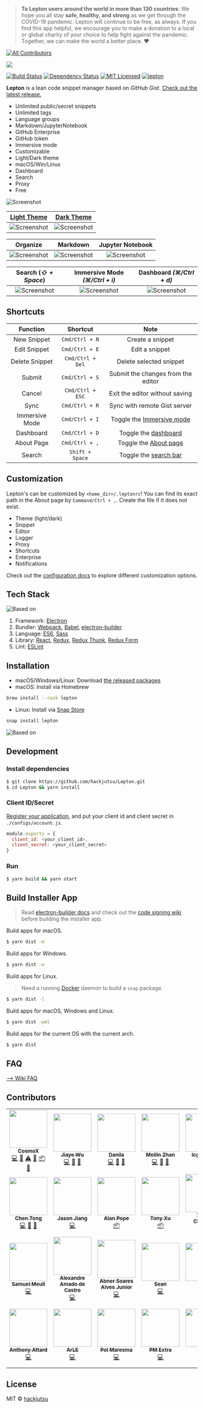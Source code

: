 > **To Lepton users around the world in more than 130 countries**: We hope you all stay **safe, healthy, and strong** as we get through the COVID-19 pandemic. Lepton will continue to be free, as always. If you find this app helpful, we encourage you to make a donation to a local or global charity of your choice to help fight against the pandemic. Together, we can make the world a better place. ❤️
<!-- ALL-CONTRIBUTORS-BADGE:START - Do not remove or modify this section -->
[![All Contributors](https://img.shields.io/badge/all_contributors-28-orange.svg?style=flat-square)](#contributors-)
<!-- ALL-CONTRIBUTORS-BADGE:END -->

![](./docs/img/new_logo.png)

[![Build Status](https://travis-ci.com/hackjutsu/Lepton.svg?branch=master)](https://travis-ci.com/hackjutsu/Lepton)
[![Dependency Status](https://david-dm.org/hackjutsu/Lepton.svg?style=flat-square)](https://david-dm.org/hackjutsu/Lepton)
[![MIT Licensed](https://img.shields.io/badge/License-MIT-blue.svg?style=flat)](https://opensource.org/licenses/MIT)
[![lepton](https://snapcraft.io/lepton/badge.svg)](https://snapcraft.io/lepton)

**Lepton** is a lean code snippet manager based on *GitHub Gist*. [Check out the latest release.](https://github.com/hackjutsu/Lepton/releases)

- Unlimited public/secret snippets
- Unlimited tags
- Language groups
- Markdown/JupyterNotebook
- GitHub Enterprise
- GitHub token
- Immersive mode
- Customizable
- Light/Dark theme
- macOS/Win/Linux
- Dashboard
- Search
- Proxy
- Free

![Screenshot](./docs/img/portfolio/stay_organized.png)

| [Light Theme](https://github.com/hackjutsu/Lepton#customization)     | [Dark Theme](https://github.com/hackjutsu/Lepton#customization)    |
| :-------------:| :-----:|
|![Screenshot](./docs/img/portfolio/lepton-light.png)|![Screenshot](./docs/img/portfolio/lepton-dark.png)|

|      Organize         |  Markdown | Jupyter Notebook | 
| :-------------:| :-----:| :-----: |
| ![Screenshot](./docs/img/portfolio/stay_organized.png) | ![Screenshot](./docs/img/portfolio/markdown.png) | ![Screenshot](./docs/img/portfolio/jupyterNotebook.png) | 

|      Search (*⇧ + Space*)         |    Immersive Mode *(⌘/Ctrl + i)*    | Dashboard *(⌘/Ctrl + d)* |
| :-------------:| :-----:| :-----: |
| ![Screenshot](./docs/img/portfolio/search_bar.png) | ![Screenshot](./docs/img/portfolio/immersive.png) | ![Screenshot](./docs/img/portfolio/dashboard.png)


## Shortcuts
| Function       | Shortcut       |  Note     |
| :------------: |:-------------: |:-----:|
| New Snippet    | `Cmd/Ctrl + N` | Create a snippet      |
| Edit Snippet   | `Cmd/Ctrl + E` | Edit a snippet      |
| Delete Snippet   | `Cmd/Ctrl + Del` | Delete selected snippet      |
| Submit         | `Cmd/Ctrl + S` | Submit the changes from the editor      |
| Cancel         | `Cmd/Ctrl + ESC` | Exit the editor without saving   |
| Sync           | `Cmd/Ctrl + R` | Sync with remote Gist server   |
| Immersive Mode | `Cmd/Ctrl + I` |  Toggle the [Immersive mode](https://github.com/hackjutsu/Lepton/blob/master/docs/img/portfolio/immersive.png)    |
| Dashboard      | `Cmd/Ctrl + D` |  Toggle the [dashboard](https://github.com/hackjutsu/Lepton/blob/master/docs/img/portfolio/dashboard.png)     |
| About Page     | `Cmd/Ctrl + ,` |  Toggle the [About page](https://github.com/hackjutsu/Lepton/blob/dev/docs/img/portfolio/about.png)    |
| Search         | `Shift + Space`|  Toggle the [search bar](https://github.com/hackjutsu/Lepton/blob/master/docs/img/portfolio/search_bar.png)    |

## Customization
Lepton's can be customized by `<home_dir>/.leptonrc`! You can find its exact path in the About page by `Command/Ctrl + ,`. Create the file if it does not exist.

- Theme (light/dark)
- Snippet
- Editor
- Logger
- Proxy
- Shortcuts
- Enterprise
- Notifications

Check out the [configuration docs](https://github.com/hackjutsu/Lepton/wiki/Configuration) to explore different customization options.

## Tech Stack
![Based on](./docs/img/erb-logo.png)

1. Framework: [Electron](http://electron.atom.io/)
2. Bundler: [Webpack](http://webpack.github.io/docs/), [Babel](https://babeljs.io), [electron-builder](https://github.com/electron-userland/electron-builder)
3. Language: [ES6](https://babeljs.io/docs/learn-es2015/), [Sass](http://sass-lang.com/)
4. Library: [React](https://facebook.github.io/react/), [Redux](https://github.com/reactjs/redux), [Redux Thunk](https://github.com/gaearon/redux-thunk), [Redux Form](http://redux-form.com/)
5. Lint: [ESLint](http://eslint.org/)

## Installation
- macOS/Windows/Linux: Download [the released packages](https://github.com/hackjutsu/Lepton/releases)
- macOS: Install via Homebrew
```bash
brew install --cask lepton
```
- Linux: Install via [Snap Store](https://snapcraft.io/lepton)
```bash
snap install lepton
```
![Based on](./docs/img/lepton-ubuntu-tweet2.png)

## Development


### Install dependencies

```bash
$ git clone https://github.com/hackjutsu/Lepton.git
$ cd Lepton && yarn install
```

### Client ID/Secret
[Register your application](https://github.com/settings/applications/new), and put your client id and client secret in `./configs/account.js`.
```js
module.exports = {
  client_id: <your_client_id>,
  client_secret: <your_client_secret>
}
```

### Run
```bash
$ yarn build && yarn start
```

## Build Installer App
>Read [electron-builder docs](https://github.com/electron-userland/electron-builder#readme) and check out the [code signing wiki](https://github.com/electron-userland/electron-builder#code-signing) before building the installer app.

Build apps for macOS.
```bash
$ yarn dist -m
```
Build apps for Windows.
```bash
$ yarn dist -w
```
Build apps for Linux. 

>Need a running [Docker](https://www.docker.com/) daemon to build a `snap` package.
```bash
$ yarn dist -l
```
Build apps for macOS, Windows and Linux.
```bash
$ yarn dist -wml
```
Build apps for the current OS with the current arch.
```bash
$ yarn dist
```

## FAQ
[--> Wiki FAQ](https://github.com/hackjutsu/Lepton/wiki/FAQ)

## Contributors
<!-- ALL-CONTRIBUTORS-LIST:START - Do not remove or modify this section -->
<!-- prettier-ignore-start -->
<!-- markdownlint-disable -->
<table>
  <tr>
    <td align="center"><a href="https://airbnb.io/"><img src="https://avatars3.githubusercontent.com/u/7756581?v=4?s=100" width="100px;" alt=""/><br /><sub><b>CosmoX</b></sub></a><br /><a href="https://github.com/hackjutsu/Lepton/commits?author=hackjutsu" title="Code">💻</a> <a href="#design-hackjutsu" title="Design">🎨</a> <a href="https://github.com/hackjutsu/Lepton/commits?author=hackjutsu" title="Tests">⚠️</a> <a href="#maintenance-hackjutsu" title="Maintenance">🚧</a> <a href="#platform-hackjutsu" title="Packaging/porting to new platform">📦</a> <a href="#ideas-hackjutsu" title="Ideas, Planning, & Feedback">🤔</a></td>
    <td align="center"><a href="https://loveac.cn"><img src="https://avatars1.githubusercontent.com/u/5550402?v=4?s=100" width="100px;" alt=""/><br /><sub><b>Jiaye Wu</b></sub></a><br /><a href="https://github.com/hackjutsu/Lepton/commits?author=wujysh" title="Code">💻</a> <a href="#maintenance-wujysh" title="Maintenance">🚧</a> <a href="#ideas-wujysh" title="Ideas, Planning, & Feedback">🤔</a></td>
    <td align="center"><a href="https://github.com/DNLHC"><img src="https://avatars1.githubusercontent.com/u/14959483?v=4?s=100" width="100px;" alt=""/><br /><sub><b>Danila</b></sub></a><br /><a href="https://github.com/hackjutsu/Lepton/commits?author=DNLHC" title="Code">💻</a> <a href="#design-DNLHC" title="Design">🎨</a> <a href="#maintenance-DNLHC" title="Maintenance">🚧</a></td>
    <td align="center"><a href="http://www.meilinzhan.com/"><img src="https://avatars2.githubusercontent.com/u/13786673?v=4?s=100" width="100px;" alt=""/><br /><sub><b>Meilin Zhan</b></sub></a><br /><a href="https://github.com/hackjutsu/Lepton/commits?author=meilinz" title="Code">💻</a> <a href="#ideas-meilinz" title="Ideas, Planning, & Feedback">🤔</a> <a href="#maintenance-meilinz" title="Maintenance">🚧</a></td>
    <td align="center"><a href="http://www.linkedin.com/in/liuchenguang"><img src="https://avatars1.githubusercontent.com/u/5697293?v=4?s=100" width="100px;" alt=""/><br /><sub><b>lcgforever</b></sub></a><br /><a href="https://github.com/hackjutsu/Lepton/commits?author=lcgforever" title="Code">💻</a></td>
    <td align="center"><a href="https://github.com/passerbyid"><img src="https://avatars1.githubusercontent.com/u/2075566?v=4?s=100" width="100px;" alt=""/><br /><sub><b>Yuer Lee</b></sub></a><br /><a href="https://github.com/hackjutsu/Lepton/commits?author=passerbyid" title="Documentation">📖</a> <a href="#platform-passerbyid" title="Packaging/porting to new platform">📦</a></td>
    <td align="center"><a href="http://yysu.github.io/About-me"><img src="https://avatars3.githubusercontent.com/u/12994810?v=4?s=100" width="100px;" alt=""/><br /><sub><b>Su,Yen-Yun</b></sub></a><br /><a href="https://github.com/hackjutsu/Lepton/commits?author=YYSU" title="Documentation">📖</a></td>
  </tr>
  <tr>
    <td align="center"><a href="https://cixuuz.github.io/"><img src="https://avatars3.githubusercontent.com/u/26782336?v=4?s=100" width="100px;" alt=""/><br /><sub><b>Chen Tong</b></sub></a><br /><a href="https://github.com/hackjutsu/Lepton/commits?author=cixuuz" title="Code">💻</a> <a href="#ideas-cixuuz" title="Ideas, Planning, & Feedback">🤔</a> <a href="#maintenance-cixuuz" title="Maintenance">🚧</a></td>
    <td align="center"><a href="https://github.com/Gisonrg"><img src="https://avatars0.githubusercontent.com/u/4332224?v=4?s=100" width="100px;" alt=""/><br /><sub><b>Jason Jiang</b></sub></a><br /><a href="https://github.com/hackjutsu/Lepton/commits?author=Gisonrg" title="Code">💻</a></td>
    <td align="center"><a href="http://popey.com/"><img src="https://avatars0.githubusercontent.com/u/1841272?v=4?s=100" width="100px;" alt=""/><br /><sub><b>Alan Pope</b></sub></a><br /><a href="#platform-popey" title="Packaging/porting to new platform">📦</a></td>
    <td align="center"><a href="https://tonyxu.io"><img src="https://avatars3.githubusercontent.com/u/6280136?v=4?s=100" width="100px;" alt=""/><br /><sub><b>Tony Xu</b></sub></a><br /><a href="#platform-tonyxu-io" title="Packaging/porting to new platform">📦</a></td>
    <td align="center"><a href="https://tegan.lol"><img src="https://avatars0.githubusercontent.com/u/13814048?v=4?s=100" width="100px;" alt=""/><br /><sub><b>Tegan Churchill</b></sub></a><br /><a href="https://github.com/hackjutsu/Lepton/commits?author=rawrmonstar" title="Code">💻</a></td>
    <td align="center"><a href="https://github.com/AngieW0908"><img src="https://avatars3.githubusercontent.com/u/26016229?v=4?s=100" width="100px;" alt=""/><br /><sub><b>Angie Wang</b></sub></a><br /><a href="#design-AngieW0908" title="Design">🎨</a></td>
    <td align="center"><a href="http://batuhanbayrakci.com"><img src="https://avatars0.githubusercontent.com/u/965804?v=4?s=100" width="100px;" alt=""/><br /><sub><b>Batuhan Bayrakci</b></sub></a><br /><a href="https://github.com/hackjutsu/Lepton/commits?author=baybatu" title="Code">💻</a></td>
  </tr>
  <tr>
    <td align="center"><a href="https://samuelmeuli.com"><img src="https://avatars0.githubusercontent.com/u/22477950?v=4?s=100" width="100px;" alt=""/><br /><sub><b>Samuel Meuli</b></sub></a><br /><a href="https://github.com/hackjutsu/Lepton/commits?author=samuelmeuli" title="Code">💻</a></td>
    <td align="center"><a href="https://www.linkedin.com/in/alexandreamadocastro"><img src="https://avatars2.githubusercontent.com/u/5918765?v=4?s=100" width="100px;" alt=""/><br /><sub><b>Alexandre Amado de Castro</b></sub></a><br /><a href="https://github.com/hackjutsu/Lepton/commits?author=alexandreamadocastro" title="Code">💻</a></td>
    <td align="center"><a href="http://abner.space/"><img src="https://avatars2.githubusercontent.com/u/1998649?v=4?s=100" width="100px;" alt=""/><br /><sub><b>Abner Soares Alves Junior</b></sub></a><br /><a href="https://github.com/hackjutsu/Lepton/commits?author=abnersajr" title="Code">💻</a></td>
    <td align="center"><a href="http://seanz.me"><img src="https://avatars0.githubusercontent.com/u/5442563?v=4?s=100" width="100px;" alt=""/><br /><sub><b>Sean</b></sub></a><br /><a href="https://github.com/hackjutsu/Lepton/commits?author=seancheung" title="Code">💻</a></td>
    <td align="center"><a href="https://github.com/moia-sven-ole"><img src="https://avatars0.githubusercontent.com/u/32508538?v=4?s=100" width="100px;" alt=""/><br /><sub><b>Ole</b></sub></a><br /><a href="https://github.com/hackjutsu/Lepton/commits?author=moia-sven-ole" title="Code">💻</a></td>
    <td align="center"><a href="https://www.linkedin.com/in/GabrielNicolasAvellaneda/"><img src="https://avatars3.githubusercontent.com/u/1248101?v=4?s=100" width="100px;" alt=""/><br /><sub><b>Gabriel Nicolas Avellaneda</b></sub></a><br /><a href="https://github.com/hackjutsu/Lepton/commits?author=GabrielNicolasAvellaneda" title="Code">💻</a> <a href="https://github.com/hackjutsu/Lepton/commits?author=GabrielNicolasAvellaneda" title="Documentation">📖</a></td>
    <td align="center"><a href="https://dideler.github.io"><img src="https://avatars2.githubusercontent.com/u/497458?v=4?s=100" width="100px;" alt=""/><br /><sub><b>Dennis Ideler</b></sub></a><br /><a href="https://github.com/hackjutsu/Lepton/commits?author=dideler" title="Code">💻</a> <a href="#ideas-dideler" title="Ideas, Planning, & Feedback">🤔</a> <a href="https://github.com/hackjutsu/Lepton/commits?author=dideler" title="Documentation">📖</a></td>
  </tr>
  <tr>
    <td align="center"><a href="http://AnthonyAttard.com"><img src="https://avatars0.githubusercontent.com/u/8838135?v=4?s=100" width="100px;" alt=""/><br /><sub><b>Anthony Attard</b></sub></a><br /><a href="https://github.com/hackjutsu/Lepton/commits?author=anthonyattard" title="Code">💻</a></td>
    <td align="center"><a href="https://ArLEquiN64.github.io/"><img src="https://avatars1.githubusercontent.com/u/7821318?v=4?s=100" width="100px;" alt=""/><br /><sub><b>ArLE</b></sub></a><br /><a href="https://github.com/hackjutsu/Lepton/commits?author=ArLEquiN64" title="Code">💻</a></td>
    <td align="center"><a href="http://www.polnetwork.com"><img src="https://avatars1.githubusercontent.com/u/639877?v=4?s=100" width="100px;" alt=""/><br /><sub><b>Pol Maresma</b></sub></a><br /><a href="https://github.com/hackjutsu/Lepton/commits?author=polnetwork" title="Code">💻</a></td>
    <td align="center"><a href="https://blog.jubeat.net"><img src="https://avatars.githubusercontent.com/u/11289158?v=4?s=100" width="100px;" alt=""/><br /><sub><b>PM Extra</b></sub></a><br /><a href="https://github.com/hackjutsu/Lepton/commits?author=PMExtra" title="Code">💻</a></td>
    <td align="center"><a href="https://zava.carrd.co/"><img src="https://avatars.githubusercontent.com/u/1155199?v=4?s=100" width="100px;" alt=""/><br /><sub><b>Zava</b></sub></a><br /><a href="https://github.com/hackjutsu/Lepton/commits?author=EdZava" title="Code">💻</a></td>
    <td align="center"><a href="http://www.linkedin.com/in/jasonralexander"><img src="https://avatars.githubusercontent.com/u/1030838?v=4?s=100" width="100px;" alt=""/><br /><sub><b>Jason R Alexander</b></sub></a><br /><a href="https://github.com/hackjutsu/Lepton/commits?author=sunnysidesounds" title="Code">💻</a></td>
    <td align="center"><a href="http://irrelevant.at"><img src="https://avatars.githubusercontent.com/u/279378?v=4?s=100" width="100px;" alt=""/><br /><sub><b>Sebastian Hojas</b></sub></a><br /><a href="https://github.com/hackjutsu/Lepton/commits?author=Sebastian-Hojas" title="Documentation">📖</a></td>
  </tr>
</table>

<!-- markdownlint-restore -->
<!-- prettier-ignore-end -->

<!-- ALL-CONTRIBUTORS-LIST:END -->

## License
MIT © [hackjutsu](https://github.com/hackjutsu)
